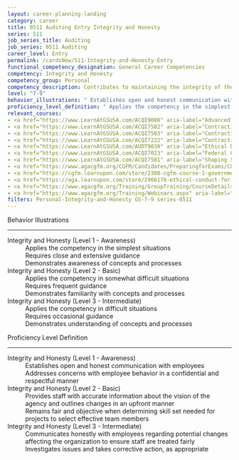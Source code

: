 ```yaml
---
layout: career-planning-landing
category: career
title: 0511 Auditing Entry Integrity and Honesty
series: 511
job_series_title: Auditing
job_series: 0511 Auditing
career_level: Entry
permalink: /cardsNew/511-Integrity-and-Honesty-Entry
functional_competency_designation: General Career Competencies
competency: Integrity and Honesty
competency_group: Personal
competency_description: Contributes to maintaining the integrity of the organization; displays high standards of ethical conduct and understands the impact of violating these standards on an organization, self, and others; is trustworthy
level: "7-9"
behavior_illustrations: " Establishes open and honest communication with employees  Addresses concerns with employee behavior in a confidential and respectful manner ?  Provides staff with accurate information about the vision of the agency and outlines changes in an upfront manner  Remains fair and objective when determining skill set needed for projects to select effective team members ?  Communicates honestly with employees regarding potential changes affecting the organization to ensure staff are treated fairly  Investigates issues and takes corrective action, as appropriate"
proficiency_level_definition: " Applies the competency in the simplest situations  Requires close and extensive guidance  Demonstrates awareness of concepts and processes ?  Applies the competency in somewhat difficult situations  Requires frequent guidance  Demonstrates familiarity with concepts and processes ?  Applies the competency in difficult situations  Requires occasional guidance  Demonstrates understanding of concepts and processes"
relevant_courses: 
- <a href="https://www.LearnAtGSUSA.com/ACQI9008" aria-label="Advanced COR Workshop (ACQI9008) - https://www.LearnAtGSUSA.com/ACQI9008">Advanced COR Workshop (ACQI9008)</a>, Graduate School USA (GSUSA)
- <a href="https://www.LearnAtGSUSA.com/ACQI7502" aria-label="Contracting Basics for Administrative Personnel (ACQI7502) - https://www.LearnAtGSUSA.com/ACQI7502">Contracting Basics for Administrative Personnel (ACQI7502)</a>, Graduate School USA (GSUSA)
- <a href="https://www.LearnAtGSUSA.com/ACQI7503" aria-label="Contracting Basics for CORs (ACQI7503) - https://www.LearnAtGSUSA.com/ACQI7503">Contracting Basics for CORs (ACQI7503)</a>, Graduate School USA (GSUSA)
- <a href="https://www.LearnAtGSUSA.com/ACQI7222" aria-label="Contracting Officer's Representative Course (ACQI7222) - https://www.LearnAtGSUSA.com/ACQI7222">Contracting Officer's Representative Course (ACQI7222)</a>, Graduate School USA (GSUSA)
- <a href="https://www.LearnAtGSUSA.com/AUDT9030" aria-label="Ethical Decision Making for Auditors/Leaders (AUDT9030) - https://www.LearnAtGSUSA.com/AUDT9030">Ethical Decision Making for Auditors/Leaders (AUDT9030)</a>, Graduate School USA (GSUSA)
- <a href="https://www.LearnAtGSUSA.com/ACQI7023" aria-label="Federal Contracting&#58; Ethics Compliance and Enforcement (ACQI7023) - https://www.LearnAtGSUSA.com/ACQI7023">Federal Contracting&#58; Ethics Compliance and Enforcement (ACQI7023)</a>, Graduate School USA (GSUSA)
- <a href="https://www.LearnAtGSUSA.com/ACQI7501" aria-label="Shaping Smart Business Arrangements (ACQI7501) - https://www.LearnAtGSUSA.com/ACQI7501">Shaping Smart Business Arrangements (ACQI7501)</a>, Graduate School USA (GSUSA)
- <a href="https://www.agacgfm.org/CGFM/Candidates/PreparingforExams/CGFMVirtualCourses.aspx" aria-label="Governmental Environment (live, virtual) - https://www.agacgfm.org/CGFM/Candidates/PreparingforExams/CGFMVirtualCourses.aspx">Governmental Environment (live, virtual)</a>, AGA
- <a href="https://cgfm.learnupon.com/store/2300-cgfm-course-1-governmental-environment-sections-i-vii-bundle?is_bundle=1" aria-label="Governmental Environment (online, self-paced) - https://cgfm.learnupon.com/store/2300-cgfm-course-1-governmental-environment-sections-i-vii-bundle?is_bundle=1">Governmental Environment (online, self-paced)</a>, AGA
- <a href="https://aga.learnupon.com/store/2966178-ethical-conduct-for-executive-branch-employees-course-2-2" aria-label="Ethical Conduct for Executive Branch Employees (course 2.2) - https://aga.learnupon.com/store/2966178-ethical-conduct-for-executive-branch-employees-course-2-2">Ethical Conduct for Executive Branch Employees (course 2.2)</a>, AGA
- <a href="https://www.agacgfm.org/Training/GroupTraining/CourseDetails.aspx?ID=23" aria-label="Ethics and Conduct Requirements for Accounting and Auditing Professionals - https://www.agacgfm.org/Training/GroupTraining/CourseDetails.aspx?ID=23">Ethics and Conduct Requirements for Accounting and Auditing Professionals</a>, AGA
- <a href="https://www.agacgfm.org/Training/Webinars.aspx" aria-label="Webinar - Ethics - https://www.agacgfm.org/Training/Webinars.aspx">Webinar - Ethics</a>, AGA
filters: Personal-Integrity-and-Honesty GS-7-9 series-0511
---
```


<div class="desktop:grid-col-6 margin-y-3">
  <div class="border-top-2 bg-white padding-3 shadow-5 height-full members-hover border-1px button-border border-top-blue radius-lg">
    <p class="text-bold label-color font-size-21">Behavior Illustrations</p>
    <hr class="hr-green"/>
    <dl class="text-base card-content-color"><dt>Integrity and Honesty (Level 1 - Awareness)</dt><dd>Applies the competency in the simplest situations </dd><dd>Requires close and extensive guidance </dd><dd>Demonstrates awareness of concepts and processes</dd><dt>Integrity and Honesty (Level 2 - Basic)</dt><dd>Applies the competency in somewhat difficult situations </dd><dd>Requires frequent guidance </dd><dd>Demonstrates familiarity with concepts and processes</dd><dt>Integrity and Honesty (Level 3 - Intermediate)</dt><dd>Applies the competency in difficult situations </dd><dd>Requires occasional guidance </dd><dd>Demonstrates understanding of concepts and processes</dd></dl>
  </div>
</div>
<div class="desktop:grid-col-6 margin-y-3">
  <div class="border-top-2 bg-white padding-3 shadow-5 height-full members-hover border-1px button-border border-top-blue radius-lg">
    <p class="text-bold label-color font-size-21">Proficiency Level Definition</p>
     <hr class="hr-green"/>
    <dl class="text-base card-content-color"><dt>Integrity and Honesty (Level 1 - Awareness)</dt><dd>Establishes open and honest communication with employees </dd><dd>Addresses concerns with employee behavior in a confidential and respectful manner</dd><dt>Integrity and Honesty (Level 2 - Basic)</dt><dd>Provides staff with accurate information about the vision of the agency and outlines changes in an upfront manner </dd><dd>Remains fair and objective when determining skill set needed for projects to select effective team members</dd><dt>Integrity and Honesty (Level 3 - Intermediate)</dt><dd>Communicates honestly with employees regarding potential changes affecting the organization to ensure staff are treated fairly </dd><dd>Investigates issues and takes corrective action, as appropriate</dd></dl>
  </div>
</div>